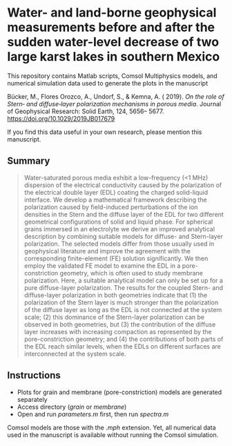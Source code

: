 # Water- and land-borne geophysical measurements before and after the sudden water-level decrease of two large karst lakes in southern Mexico

<!---[![DOI](https://zenodo.org/badge/DOI/10.5281/zenodo.3067277.svg)](https://doi.org/10.5281/zenodo.3067277)--->

This repository contains Matlab scripts, Comsol Multiphysics models, and numerical simulation data used to generate the plots in the manuscript

Bücker, M., Flores Orozco, A., Undorf, S., & Kemna, A. ( 2019). *On the role of Stern‐ and diffuse‐layer polarization mechanisms in porous media*. Journal of Geophysical Research: Solid Earth, 124, 5656– 5677. https://doi.org/10.1029/2019JB017679

If you find this data useful in your own research, please mention this manuscript.

## Summary

> Water-saturated porous media exhibit a low-frequency (<1 MHz) dispersion of the electrical conductivity caused by the polarization of the electrical double layer (EDL) coating the charged solid-liquid interface. We develop a mathematical framework describing the polarization caused by field-induced perturbations of the ion densities in the Stern and the diffuse layer of the EDL for two different geometrical configurations of solid and liquid phase. For spherical grains immersed in an electrolyte we derive an improved analytical description by combining suitable models for diffuse- and Stern-layer polarization. The selected models differ from those usually used in geophysical literature and improve the agreement with the corresponding finite-element (FE) solution significantly. We then employ the validated FE model to examine the EDL in a pore-constriction geometry, which is often used to study membrane polarization. Here, a suitable analytical model can only be set up for a pure diffuse-layer polarization. The results for the coupled Stern- and diffuse-layer polarization in both geometries indicate that (1) the polarization of the Stern layer is much stronger than the polarization of the diffuse layer as long as the EDL is not connected at the system scale; (2) this dominance of the Stern-layer polarization can be observed in both geometries, but (3) the contribution of the diffuse layer increases with increasing compaction as represented by the pore-constriction geometry; and (4) the contributions of both parts of the EDL reach similar levels, when the EDLs on different surfaces are interconnected at the system scale.

## Instructions

* Plots for grain and membrane (pore-constriction) models are generated separately
* Access directory (*grain* or *membrane*)
* Open and run *parameters.m* first, then run *spectra.m*

Comsol models are those with the *.mph* extension. Yet, all numerical data used in the manuscript is available without running the Comsol simulation.

